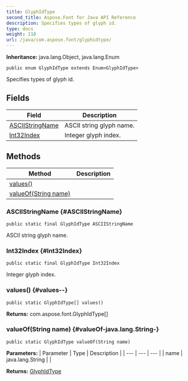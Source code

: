 ```yaml
---
title: GlyphIdType
second_title: Aspose.Font for Java API Reference
description: Specifies types of glyph id.
type: docs
weight: 118
url: /java/com.aspose.font/glyphidtype/
---
```

**Inheritance:**
java.lang.Object, java.lang.Enum
```
public enum GlyphIdType extends Enum<GlyphIdType>
```

Specifies types of glyph id.
## Fields

| Field | Description |
| --- | --- |
| [ASCIIStringName](#ASCIIStringName) | ASCII string glyph name. |
| [Int32Index](#Int32Index) | Integer glyph index. |
## Methods

| Method | Description |
| --- | --- |
| [values()](#values--) |  |
| [valueOf(String name)](#valueOf-java.lang.String-) |  |
### ASCIIStringName {#ASCIIStringName}
```
public static final GlyphIdType ASCIIStringName
```


ASCII string glyph name.

### Int32Index {#Int32Index}
```
public static final GlyphIdType Int32Index
```


Integer glyph index.

### values() {#values--}
```
public static GlyphIdType[] values()
```




**Returns:**
com.aspose.font.GlyphIdType[]
### valueOf(String name) {#valueOf-java.lang.String-}
```
public static GlyphIdType valueOf(String name)
```




**Parameters:**
| Parameter | Type | Description |
| --- | --- | --- |
| name | java.lang.String |  |

**Returns:**
[GlyphIdType](../../com.aspose.font/glyphidtype)
